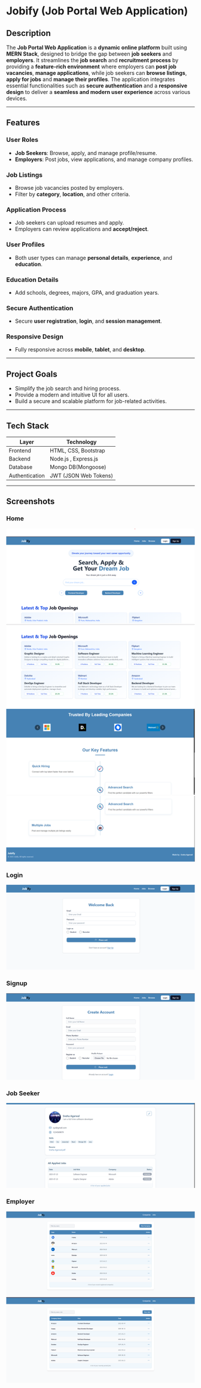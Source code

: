 #  Jobify (Job Portal Web Application)

##  Description

The **Job Portal Web Application** is a **dynamic online platform** built using **MERN Stack**, designed to bridge the gap between **job seekers** and **employers**. It streamlines the **job search** and **recruitment process** by providing a **feature-rich environment** where employers can **post job vacancies**, **manage applications**, while job seekers can **browse listings**, **apply for jobs** and **manage their profiles**. The application integrates essential functionalities such as **secure authentication** and a **responsive design** to deliver a **seamless and modern user experience** across various devices.

---

##  Features

###  User Roles
- **Job Seekers**: Browse, apply, and manage profile/resume.
- **Employers**: Post jobs, view applications, and manage company profiles.

###  Job Listings
- Browse job vacancies posted by employers.
- Filter by **category**, **location**, and other criteria.

###  Application Process
- Job seekers can upload resumes and apply.
- Employers can review applications and **accept/reject**.

###  User Profiles
- Both user types can manage **personal details**, **experience**, and **education**.

###  Education Details
- Add schools, degrees, majors, GPA, and graduation years.

###  Secure Authentication
- Secure **user registration**, **login**, and **session management**.

###  Responsive Design
- Fully responsive across **mobile**, **tablet**, and **desktop**.

---

##  Project Goals
- Simplify the job search and hiring process.
- Provide a modern and intuitive UI for all users.
- Build a secure and scalable platform for job-related activities.

---

##  Tech Stack

| Layer               | Technology             |
|--------------------|------------------------|
| Frontend           | HTML, CSS, Bootstrap   |
| Backend            | Node.js , Express.js   |
| Database           | Mongo DB(Mongoose)     |
| Authentication     | JWT (JSON Web Tokens)  |


---

##  Screenshots

### Home

![Home](https://github.com/snehhagarwal/Jobify/blob/7c74dce052a19f84b2577b2837f05897b23516dc/1.png)
![Home](https://github.com/snehhagarwal/Jobify/blob/7c74dce052a19f84b2577b2837f05897b23516dc/2.png)
![Home](https://github.com/snehhagarwal/Jobify/blob/7c74dce052a19f84b2577b2837f05897b23516dc/3.png)
![Home](https://github.com/snehhagarwal/Jobify/blob/7c74dce052a19f84b2577b2837f05897b23516dc/4.png)

### Login 
![Home](https://github.com/snehhagarwal/Jobify/blob/7c74dce052a19f84b2577b2837f05897b23516dc/5.png)

### Signup
![Home](https://github.com/snehhagarwal/Jobify/blob/7c74dce052a19f84b2577b2837f05897b23516dc/6.png)

### Job Seeker
![Home](https://github.com/snehhagarwal/Jobify/blob/7c74dce052a19f84b2577b2837f05897b23516dc/7.png)

### Employer
![Home](https://github.com/snehhagarwal/Jobify/blob/7c74dce052a19f84b2577b2837f05897b23516dc/8.png)
![Home](https://github.com/snehhagarwal/Jobify/blob/7c74dce052a19f84b2577b2837f05897b23516dc/9.png)




